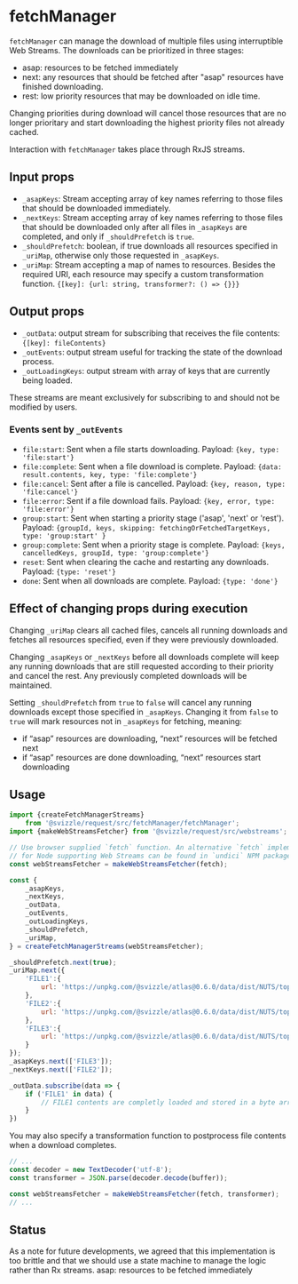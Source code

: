 # fetchManager

`fetchManager` can manage the download of multiple files using interruptible
Web Streams. The downloads can be prioritized in three stages:

- asap: resources to be fetched immediately
- next: any resources that should be fetched after "asap" resources have finished downloading.
- rest: low priority resources that may be downloaded on idle time.

Changing priorities during download will cancel those resources that are no 
longer prioritary and start downloading the highest priority files not already
cached.

Interaction with `fetchManager` takes place through RxJS streams.

## Input props 

- `_asapKeys`: Stream accepting array of key names referring to those files that should be downloaded immediately.
- `_nextKeys`: Stream accepting array of key names referring to those files that should be downloaded only after all files in `_asapKeys` are completed, and only if `_shouldPrefetch` is `true`.
- `_shouldPrefetch`: boolean, if true downloads all resources specified in `_uriMap`, otherwise only those requested in `_asapKeys`.
- `_uriMap`: Stream accepting a map of names to resources. Besides the required URI, each resource may specify a custom transformation function. `{[key]: {url: string, transformer?: () => {}}}` 

## Output props

- `_outData`: output stream for subscribing that receives the file contents: `{[key]: fileContents}`
- `_outEvents`: output stream useful for tracking the state of the download process.
- `_outLoadingKeys`: output stream with array of keys that are currently being loaded.

These streams are meant exclusively for subscribing to and should not be modified by users.

### Events sent by `_outEvents`

- `file:start`: Sent when a file starts downloading. Payload: `{key, type: 'file:start'}`
- `file:complete`: Sent when a file download is complete. Payload: `{data: result.contents, key, type: 'file:complete'}`
- `file:cancel`: Sent after a file is cancelled. Payload: `{key, reason, type: 'file:cancel'}`
- `file:error`: Sent if a file download fails. Payload: `{key, error, type: 'file:error'}`
- `group:start`: Sent when starting a priority stage ('asap', 'next' or 'rest'). Payload: `{groupId, keys, skipping: fetchingOrFetchedTargetKeys, type: 'group:start' }`
- `group:complete`: Sent when a priority stage is complete. Payload: `{keys, cancelledKeys, groupId, type: 'group:complete'}`
- `reset`: Sent when clearing the cache and restarting any downloads. Payload: `{type: 'reset'}`
- `done`: Sent when all downloads are complete. Payload: `{type: 'done'}`


## Effect of changing props during execution

Changing `_uriMap` clears all cached files, cancels all running downloads and
fetches all resources specified, even if they were previously downloaded.

Changing `_asapKeys` or `_nextKeys` before all downloads complete will keep any
running downloads that are still requested according to their priority and cancel
the rest. Any previously completed downloads will be maintained.

Setting `_shouldPrefetch` from `true` to `false` will cancel any running
downloads except those specified in `_asapKeys`. Changing it from `false` to
`true` will mark resources not in `_asapKeys` for fetching, meaning:

- if “asap” resources are downloading, “next” resources will be fetched next
- if “asap” resources are done downloading, “next” resources start downloading

 ## Usage

```javascript
import {createFetchManagerStreams}
	from '@svizzle/request/src/fetchManager/fetchManager';
import {makeWebStreamsFetcher} from '@svizzle/request/src/webstreams';

// Use browser supplied `fetch` function. An alternative `fetch` implementation
// for Node supporting Web Streams can be found in `undici` NPM package.
const webStreamsFetcher = makeWebStreamsFetcher(fetch);

const {
	_asapKeys,
	_nextKeys,
	_outData,
	_outEvents,
	_outLoadingKeys,
	_shouldPrefetch,
	_uriMap,
} = createFetchManagerStreams(webStreamsFetcher);

_shouldPrefetch.next(true);
_uriMap.next({
	'FILE1':{
		url: 'https://unpkg.com/@svizzle/atlas@0.6.0/data/dist/NUTS/topojson/NUTS_RG_10M_2013_4326_LEVL_0.json'
	},
	'FILE2':{
		url: 'https://unpkg.com/@svizzle/atlas@0.6.0/data/dist/NUTS/topojson/NUTS_RG_10M_2013_4326_LEVL_1.json'
	},
	'FILE3':{
		url: 'https://unpkg.com/@svizzle/atlas@0.6.0/data/dist/NUTS/topojson/NUTS_RG_10M_2013_4326_LEVL_2.json'
	}
});
_asapKeys.next(['FILE3']);
_nextKeys.next(['FILE2']);

_outData.subscribe(data => {
	if ('FILE1' in data) {
		// FILE1 contents are completly loaded and stored in a byte array
	}
})
```

You may also specify a transformation function to postprocess file contents when
a download completes.

```javascript
// ...
const decoder = new TextDecoder('utf-8');
const transformer = JSON.parse(decoder.decode(buffer));

const webStreamsFetcher = makeWebStreamsFetcher(fetch, transformer);
// ...
```

## Status

As a note for future developments, we agreed that this implementation is too
brittle and that we should use a state machine to manage the logic rather than
Rx streams.
asap: resources to be fetched immediately